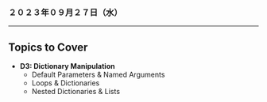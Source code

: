 ### ２０２３年０９月２７日（水）

---

## Topics to Cover

- **D3: Dictionary Manipulation**
    - Default Parameters & Named Arguments
    - Loops & Dictionaries
    - Nested Dictionaries & Lists